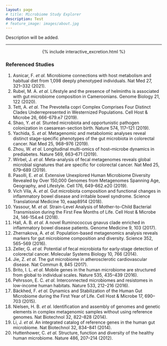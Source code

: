```yaml
---
layout: page
# title: Microbiome Study Explorer
description: Test
# feature_image: images/about.jpg
---
```


Description will be added.

<hr/>

<center>

{% include interactive_excretion.html %}


</center>



### Referenced Studies

1. Asnicar, F. *et al.*  Microbiome connections with host metabolism and habitual diet from 1,098 deeply phenotyped individuals. Nat Med 27, 321–332 (2021). 
2. Rubel, M. A. *et al.*  Lifestyle and the presence of helminths is associated with gut microbiome composition in Cameroonians. Genome Biology 21, 122 (2020).
3. Tett, A. *et al.* The Prevotella copri Complex Comprises Four Distinct Clades Underrepresented in Westernized Populations. Cell Host & Microbe 26, 666-679.e7 (2019).
4. Shao, Y. *et al.* Stunted microbiota and opportunistic pathogen colonization in caesarean-section birth. Nature 574, 117–121 (2019).
5. Yachida, S. *et al.* Metagenomic and metabolomic analyses reveal distinct stage-specific phenotypes of the gut microbiota in colorectal cancer. Nat Med 25, 968–976 (2019).
6. Zhou, W. *et al.* Longitudinal multi-omics of host–microbe dynamics in prediabetes. Nature 569, 663–671 (2019).
7. Wirbel, J. *et al.* Meta-analysis of fecal metagenomes reveals global microbial signatures that are specific for colorectal cancer. Nat Med 25, 679–689 (2019).
8. Pasolli, E. *et al.* Extensive Unexplored Human Microbiome Diversity Revealed by Over 150,000 Genomes from Metagenomes Spanning Age, Geography, and Lifestyle. Cell 176, 649-662.e20 (2019).
9. Vich Vila, A. *et al.* Gut microbiota composition and functional changes in inflammatory bowel disease and irritable bowel syndrome. Science Translational Medicine 10, eaap8914 (2018).
10. Yassour, M. *et al.* Strain-Level Analysis of Mother-to-Child Bacterial Transmission during the First Few Months of Life. Cell Host & Microbe 24, 146-154.e4 (2018).
11. Hall, A. B. *et al.* A novel Ruminococcus gnavus clade enriched in inflammatory bowel disease patients. Genome Medicine 9, 103 (2017).
12. Zhernakova, A. *et al.* Population-based metagenomics analysis reveals markers for gut microbiome composition and diversity. Science 352, 565–569 (2016).
13. Zeller, G. *et al.* Potential of fecal microbiota for early‐stage detection of colorectal cancer. Molecular Systems Biology 10, 766 (2014).
14. Jie, Z. *et al.* The gut microbiome in atherosclerotic cardiovascular disease. Nat Commun 8, 845 (2017).
15. Brito, I. L. *et al.* Mobile genes in the human microbiome are structured from global to individual scales. Nature 535, 435–439 (2016).
16. Pehrsson, E. C. *et al.* Interconnected microbiomes and resistomes in low-income human habitats. Nature 533, 212–216 (2016).
17. Bäckhed, F. *et al.* Dynamics and Stabilization of the Human Gut Microbiome during the First Year of Life. Cell Host & Microbe 17, 690–703 (2015).
18. Nielsen, H. B. *et al.* Identification and assembly of genomes and genetic elements in complex metagenomic samples without using reference genomes. Nat Biotechnol 32, 822–828 (2014).
19. Li, J. *et al.* An integrated catalog of reference genes in the human gut microbiome. Nat Biotechnol 32, 834–841 (2014).
20. Huttenhower, C. *et al.* Structure, function and diversity of the healthy human microbiome. Nature 486, 207–214 (2012).

